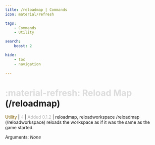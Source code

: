 ```yaml
---
title: /reloadmap | Commands
icon: material/refresh

tags:
    - Commands
    - Utility

search:
    boost: 2

hide:
    - toc
    - navigation

---
```

# <p style="color: rgb(220,220,220); display: inline;">:material-refresh: Reload Map</p> (/reloadmap)
<div style="display:inline;">
<p style="color: #7F5F02; display: inline;">Utility</p> | <p style="color: rgb(220,220,220); display: inline;">4</p> | <p style="color: rgb(180,180,180); display: inline;"> Added 0.1.2</p> | reloadmap, reloadworkspace
</div>
/reloadmap (/reloadworkspace) reloads the workspace as if it was the same as the game started.

Arguments: _None_